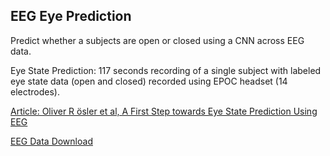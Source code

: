 ## EEG Eye Prediction
Predict whether a subjects are open or closed using a CNN across EEG data.

Eye State Prediction: 117 seconds recording of a single subject with labeled eye state data (open and closed) recorded using EPOC headset (14 electrodes).

[Article: Oliver R ̈osler et al, A First Step towards Eye State Prediction Using EEG](http://suendermann.com/su/pdf/aihls2013.pdf)

[EEG Data Download](http://suendermann.com/corpus/EEG_Eyes.arff.gz)
